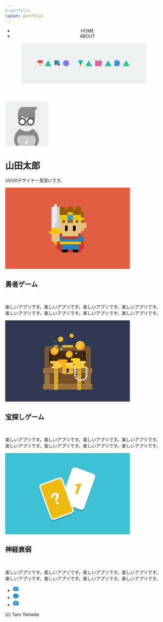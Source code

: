 ```yaml
---
# portfolio
layout: portfolio
---
```


<!-- ヘッダー -->

<header>
  <nav>
    <ul>
      <li>HOME</li>
      <li>ABOUT</li>
    </ul>
  </nav>
  <img src="header.png" width="400" height="130" alt="ヘッダー画像">
</header>

<!-- メインセクション -->

<img src="taro.png" width="140" height="140" alt="太郎のアイコン">

山田太郎
=======

UI/UXデザイナー見習いです。

<section>
  <section>
    <img src="work1.png" width="400" height="260" alt="勇者ゲーム">
    <h2>勇者ゲーム</h2>
    <p>楽しいアプリです。楽しいアプリです。楽しいアプリです。楽しいアプリです。楽しいアプリです。楽しいアプリです。楽しいアプリです。楽しいアプリです。</p>
  </section>
  <section>
    <img src="work2.png" width="400" height="260" alt="宝探しゲーム">
    <h2>宝探しゲーム</h2>
    <p>楽しいアプリです。楽しいアプリです。楽しいアプリです。楽しいアプリです。楽しいアプリです。楽しいアプリです。楽しいアプリです。楽しいアプリです。</p>
  </section>
  <section>
    <img src="work3.png" width="400" height="260" alt="神経衰弱">
    <h2>神経衰弱</h2>
    <p>楽しいアプリです。楽しいアプリです。楽しいアプリです。楽しいアプリです。楽しいアプリです。楽しいアプリです。楽しいアプリです。楽しいアプリです。</p>
  </section>
</section>


<!-- フッター -->

<footer>
  <ul>
    <li><img src="mail.png" width="20" height="20" alt="メール"></li>
    <li><img src="blog.png" width="20" height="20" alt="ブログサイトへ"></li>
    <li><img src="photos.png" width="20" height="20" alt="写真サイトへ"></li>
  </ul>
  <p>(c) Taro Yamada</p>
</footer>

